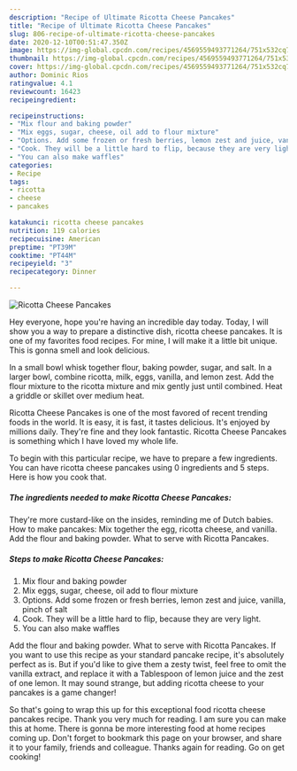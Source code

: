 ```yaml
---
description: "Recipe of Ultimate Ricotta Cheese Pancakes"
title: "Recipe of Ultimate Ricotta Cheese Pancakes"
slug: 806-recipe-of-ultimate-ricotta-cheese-pancakes
date: 2020-12-10T00:51:47.350Z
image: https://img-global.cpcdn.com/recipes/4569559493771264/751x532cq70/ricotta-cheese-pancakes-recipe-main-photo.jpg
thumbnail: https://img-global.cpcdn.com/recipes/4569559493771264/751x532cq70/ricotta-cheese-pancakes-recipe-main-photo.jpg
cover: https://img-global.cpcdn.com/recipes/4569559493771264/751x532cq70/ricotta-cheese-pancakes-recipe-main-photo.jpg
author: Dominic Rios
ratingvalue: 4.1
reviewcount: 16423
recipeingredient:

recipeinstructions:
- "Mix flour and baking powder"
- "Mix eggs, sugar, cheese, oil add to flour mixture"
- "Options. Add some frozen or fresh berries, lemon zest and juice, vanilla, pinch of salt"
- "Cook. They will be a little hard to flip, because they are very light."
- "You can also make waffles"
categories:
- Recipe
tags:
- ricotta
- cheese
- pancakes

katakunci: ricotta cheese pancakes 
nutrition: 119 calories
recipecuisine: American
preptime: "PT39M"
cooktime: "PT44M"
recipeyield: "3"
recipecategory: Dinner

---
```



![Ricotta Cheese Pancakes](https://img-global.cpcdn.com/recipes/4569559493771264/751x532cq70/ricotta-cheese-pancakes-recipe-main-photo.jpg)

Hey everyone, hope you're having an incredible day today. Today, I will show you a way to prepare a distinctive dish, ricotta cheese pancakes. It is one of my favorites food recipes. For mine, I will make it a little bit unique. This is gonna smell and look delicious.

In a small bowl whisk together flour, baking powder, sugar, and salt. In a larger bowl, combine ricotta, milk, eggs, vanilla, and lemon zest. Add the flour mixture to the ricotta mixture and mix gently just until combined. Heat a griddle or skillet over medium heat.

Ricotta Cheese Pancakes is one of the most favored of recent trending foods in the world. It is easy, it is fast, it tastes delicious. It's enjoyed by millions daily. They're fine and they look fantastic. Ricotta Cheese Pancakes is something which I have loved my whole life.


To begin with this particular recipe, we have to prepare a few ingredients. You can have ricotta cheese pancakes using 0 ingredients and 5 steps. Here is how you cook that.

<!--inarticleads1-->

##### The ingredients needed to make Ricotta Cheese Pancakes:



They&#39;re more custard-like on the insides, reminding me of Dutch babies. How to make pancakes: Mix together the egg, ricotta cheese, and vanilla. Add the flour and baking powder. What to serve with Ricotta Pancakes. 

<!--inarticleads2-->

##### Steps to make Ricotta Cheese Pancakes:

1. Mix flour and baking powder
1. Mix eggs, sugar, cheese, oil add to flour mixture
1. Options. Add some frozen or fresh berries, lemon zest and juice, vanilla, pinch of salt
1. Cook. They will be a little hard to flip, because they are very light.
1. You can also make waffles


Add the flour and baking powder. What to serve with Ricotta Pancakes. If you want to use this recipe as your standard pancake recipe, it&#39;s absolutely perfect as is. But if you&#39;d like to give them a zesty twist, feel free to omit the vanilla extract, and replace it with a Tablespoon of lemon juice and the zest of one lemon. It may sound strange, but adding ricotta cheese to your pancakes is a game changer! 

So that's going to wrap this up for this exceptional food ricotta cheese pancakes recipe. Thank you very much for reading. I am sure you can make this at home. There is gonna be more interesting food at home recipes coming up. Don't forget to bookmark this page on your browser, and share it to your family, friends and colleague. Thanks again for reading. Go on get cooking!
